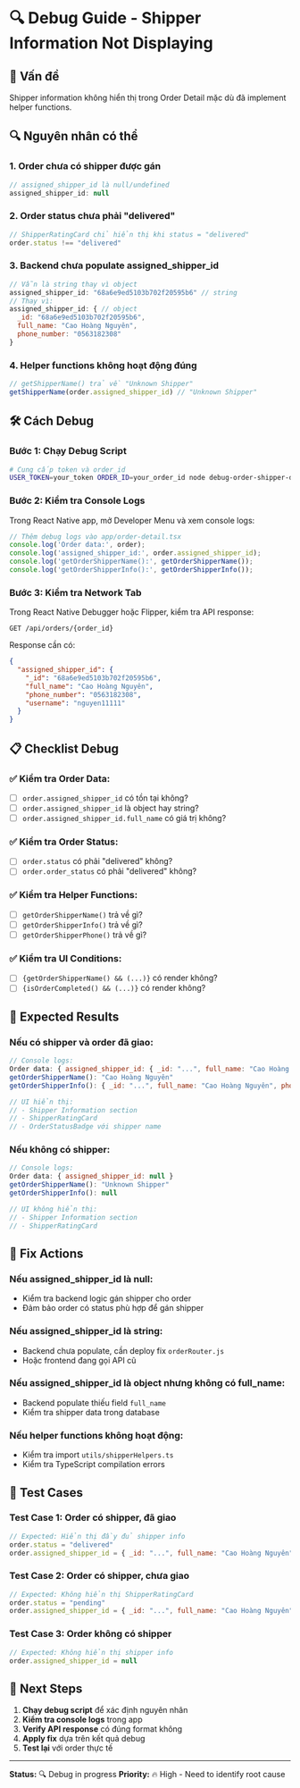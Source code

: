 # 🔍 Debug Guide - Shipper Information Not Displaying

## 🚨 Vấn đề
Shipper information không hiển thị trong Order Detail mặc dù đã implement helper functions.

## 🔍 Nguyên nhân có thể

### 1. **Order chưa có shipper được gán**
```javascript
// assigned_shipper_id là null/undefined
assigned_shipper_id: null
```

### 2. **Order status chưa phải "delivered"**
```javascript
// ShipperRatingCard chỉ hiển thị khi status = "delivered"
order.status !== "delivered"
```

### 3. **Backend chưa populate assigned_shipper_id**
```javascript
// Vẫn là string thay vì object
assigned_shipper_id: "68a6e9ed5103b702f20595b6" // string
// Thay vì:
assigned_shipper_id: { // object
  _id: "68a6e9ed5103b702f20595b6",
  full_name: "Cao Hoàng Nguyên",
  phone_number: "0563182308"
}
```

### 4. **Helper functions không hoạt động đúng**
```javascript
// getShipperName() trả về "Unknown Shipper"
getShipperName(order.assigned_shipper_id) // "Unknown Shipper"
```

## 🛠️ Cách Debug

### Bước 1: Chạy Debug Script
```bash
# Cung cấp token và order_id
USER_TOKEN=your_token ORDER_ID=your_order_id node debug-order-shipper-data.js
```

### Bước 2: Kiểm tra Console Logs
Trong React Native app, mở Developer Menu và xem console logs:

```javascript
// Thêm debug logs vào app/order-detail.tsx
console.log('Order data:', order);
console.log('assigned_shipper_id:', order.assigned_shipper_id);
console.log('getOrderShipperName():', getOrderShipperName());
console.log('getOrderShipperInfo():', getOrderShipperInfo());
```

### Bước 3: Kiểm tra Network Tab
Trong React Native Debugger hoặc Flipper, kiểm tra API response:

```
GET /api/orders/{order_id}
```

Response cần có:
```json
{
  "assigned_shipper_id": {
    "_id": "68a6e9ed5103b702f20595b6",
    "full_name": "Cao Hoàng Nguyên",
    "phone_number": "0563182308",
    "username": "nguyen11111"
  }
}
```

## 📋 Checklist Debug

### ✅ Kiểm tra Order Data:
- [ ] `order.assigned_shipper_id` có tồn tại không?
- [ ] `order.assigned_shipper_id` là object hay string?
- [ ] `order.assigned_shipper_id.full_name` có giá trị không?

### ✅ Kiểm tra Order Status:
- [ ] `order.status` có phải "delivered" không?
- [ ] `order.order_status` có phải "delivered" không?

### ✅ Kiểm tra Helper Functions:
- [ ] `getOrderShipperName()` trả về gì?
- [ ] `getOrderShipperInfo()` trả về gì?
- [ ] `getOrderShipperPhone()` trả về gì?

### ✅ Kiểm tra UI Conditions:
- [ ] `{getOrderShipperName() && (...)}` có render không?
- [ ] `{isOrderCompleted() && (...)}` có render không?

## 🎯 Expected Results

### Nếu có shipper và order đã giao:
```javascript
// Console logs:
Order data: { assigned_shipper_id: { _id: "...", full_name: "Cao Hoàng Nguyên" } }
getOrderShipperName(): "Cao Hoàng Nguyên"
getOrderShipperInfo(): { _id: "...", full_name: "Cao Hoàng Nguyên", phone_number: "..." }

// UI hiển thị:
// - Shipper Information section
// - ShipperRatingCard
// - OrderStatusBadge với shipper name
```

### Nếu không có shipper:
```javascript
// Console logs:
Order data: { assigned_shipper_id: null }
getOrderShipperName(): "Unknown Shipper"
getOrderShipperInfo(): null

// UI không hiển thị:
// - Shipper Information section
// - ShipperRatingCard
```

## 🔧 Fix Actions

### Nếu assigned_shipper_id là null:
- Kiểm tra backend logic gán shipper cho order
- Đảm bảo order có status phù hợp để gán shipper

### Nếu assigned_shipper_id là string:
- Backend chưa populate, cần deploy fix `orderRouter.js`
- Hoặc frontend đang gọi API cũ

### Nếu assigned_shipper_id là object nhưng không có full_name:
- Backend populate thiếu field `full_name`
- Kiểm tra shipper data trong database

### Nếu helper functions không hoạt động:
- Kiểm tra import `utils/shipperHelpers.ts`
- Kiểm tra TypeScript compilation errors

## 📱 Test Cases

### Test Case 1: Order có shipper, đã giao
```javascript
// Expected: Hiển thị đầy đủ shipper info
order.status = "delivered"
order.assigned_shipper_id = { _id: "...", full_name: "Cao Hoàng Nguyên" }
```

### Test Case 2: Order có shipper, chưa giao
```javascript
// Expected: Không hiển thị ShipperRatingCard
order.status = "pending"
order.assigned_shipper_id = { _id: "...", full_name: "Cao Hoàng Nguyên" }
```

### Test Case 3: Order không có shipper
```javascript
// Expected: Không hiển thị shipper info
order.assigned_shipper_id = null
```

## 🚀 Next Steps

1. **Chạy debug script** để xác định nguyên nhân
2. **Kiểm tra console logs** trong app
3. **Verify API response** có đúng format không
4. **Apply fix** dựa trên kết quả debug
5. **Test lại** với order thực tế

---

**Status:** 🔍 Debug in progress
**Priority:** 🔥 High - Need to identify root cause
